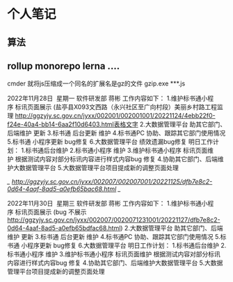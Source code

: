 # 个人笔记 #
## 算法
## rollup monorepo lerna ....




cmder   就将js压缩成一个同名的扩展名是gz的文件    gzip.exe ***.js   



2022年11月28日  星期一
软件研发部 蒋彬
工作内容如下：
1.维护标书通小程序 标讯页面展示 (盐亭县X093文西路（永兴社区至广向村段）美丽乡村路工程监理 http://ggzyjy.sc.gov.cn/jyxx/002001/002001001/20221124/4ebb22f0-f24e-40a4-bb14-6aa2f10d6403.html表格文字
2.大数据管理平台 助其它部门、后端维护 更新
3.标书通 后台更新 维护
4.标书通PC 协助、跟踪其它部门使用情况 
5.标书通 小程序更新 bug修复
6.大数据管理平台 绩效遗漏bug修复 
明日工作计划：
1.标书通后台维护
2.标书通小程序 维护
3.维护标书通小程序 标讯页面维护 根据测试内容对部分标讯内容进行样式内容bug 修复
4.协助其它部门、后端维护大数据管理平台
5.大数据管理平台项目提成新的调整页面处理





*_  http://ggzyjy.sc.gov.cn/jyxx/002007/002007001/20221125/dfb7e8c2-0d64-4aaf-8ad5-a0efb65bac68.html  _*




2022年11月30日  星期三
软件研发部 蒋彬
工作内容如下：
1.维护标书通小程序 标讯页面展示 (bug 不展示 http://ggzyjy.sc.gov.cn/jyxx/002007/0020071231001/20221127/dfb7e8c2-0d64-4aaf-8ad5-a0efb65bdfac68.html)
2.大数据管理平台 助其它部门、后端维护 更新
3.标书通 后台更新 维护
4.标书通PC 协助、跟踪其它部门使用情况 
5.标书通 小程序更新 bug修复
6.大数据管理平台 
明日工作计划：
1.标书通后台维护
2.标书通小程序 维护
3.维护标书通小程序 标讯页面维护 根据测试内容对部分标讯内容进行样式内容bug 修复
4.协助其它部门、后端维护大数据管理平台
5.大数据管理平台项目提成新的调整页面处理